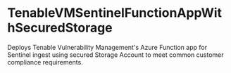 # TenableVMSentinelFunctionAppWithSecuredStorage
Deploys Tenable Vulnerability Management's Azure Function app for Sentinel ingest using secured Storage Account to meet common customer compliance requirements.
